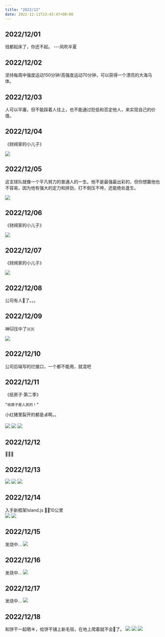 ```yaml
---
title: "2022/12"
date: 2022-12-11T23:43:47+08:00
---
```


## 2022/12/01
钱都起床了，你还不起。      ---风吹半夏

## 2022/12/02
坚持每周中强度运动150分钟/高强度运动70分钟，可以获得一个漂亮的大海马体。

## 2022/12/03
人可以平庸，但不能踩着人往上，也不能通过贬低和否定他人，来实现自己的价值。

## 2022/12/04
《财阀家的小儿子》

![](/images/202212/img.png)

## 2022/12/05
这支球队就像一个平凡努力的普通人的一生。他不是最强最出彩的，但你想赢他也不容易，因为他有强大的定力和拼劲，打不倒压不垮，还能绝处逢生。 
  
![](/images/202212/img_7.png)

## 2022/12/06
《财阀家的小儿子》  

![](/images/202212/img_1.png)

## 2022/12/07
《财阀家的小儿子》  

![](/images/202212/img_2.png)

## 2022/12/08
公司有人🐑了。。。

## 2022/12/09
神🐱压中了🇭🇷  

![](/images/202212/img_3.png)

## 2022/12/10
公司后端写的烂接口，一个都不能用，就混吧

## 2022/12/11
《纸房子·第二季》 
```
“纸房子是人民的！” 
``` 
小红猪里裂开的都是💰啊。。  

![](/images/202212/img_4.png)
![](/images/202212/img_5.png)
![](/images/202212/img_6.png)

## 2022/12/12
🥶🥶🥶

## 2022/12/13
![](/images/202212/img_8.png)
![](/images/202212/img_9.png)
![](/images/202212/img_10.png)

## 2022/12/14
入手新框架Island.js 
🚴🏻10公里  
![](/images/202212/img_11.png)
![](/images/202212/img_12.png)

## 2022/12/15
发烧中...
![](/images/202212/img_13.png)

## 2022/12/16
发烧中...
![](/images/202212/img_13.png)

## 2022/12/17
发烧中...
![](/images/202212/img_13.png)

## 2022/12/18
和饼干一起晒☀️，给饼干铺上新毛毯，在地上爬着就不会🥶了。
![](/images/202212/img_14.png)
![](/images/202212/img_15.png)
![](/images/202212/img_16.png)
